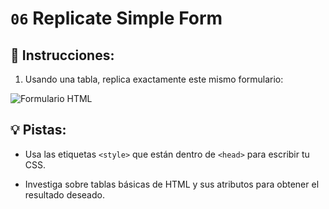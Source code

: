 # `06` Replicate Simple Form

## 📝 Instrucciones:

1. Usando una tabla, replica exactamente este mismo formulario:

![Formulario HTML](../../.learn/assets/5xKY0rI.png?raw=true)

## 💡 Pistas:

+ Usa las etiquetas `<style>` que están dentro de `<head>` para escribir tu CSS.

+ Investiga sobre tablas básicas de HTML y sus atributos para obtener el resultado deseado.
